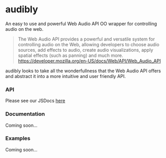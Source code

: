 # audibly
An easy to use and powerful Web Audio API OO wrapper for controlling audio on the web.

> The Web Audio API provides a powerful and versatile system for controlling audio on the Web, allowing developers to choose audio sources, add effects to audio, create audio visualizations, apply spatial effects (such as panning)  and much more.
https://developer.mozilla.org/en-US/docs/Web/API/Web_Audio_API

audibly looks to take all the wonderfullness that the Web Audio API offers and abstract it into a more intuitive and user friendly API.

### API
Please see our JSDocs [here](http://craigharvie.me/audibly/jsdocs/)

### Documentation
Coming soon...

### Examples
Coming soon...
